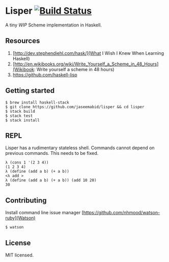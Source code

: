# Lisper [![Build Status](https://travis-ci.org/jaseemabid/lisper.svg?branch=master)](https://travis-ci.org/jaseemabid/lisper)

A tiny *WIP* Scheme implementation in Haskell.

## Resources

1. [http://dev.stephendiehl.com/hask/](What I Wish I Knew When Learning Haskell)
1. [http://en.wikibooks.org/wiki/Write_Yourself_a_Scheme_in_48_Hours](Wikibook: Write yourself a scheme in 48 hours)
1. https://github.com/haskell-lisp

## Getting started

    $ brew install haskell-stack
    $ git clone https://github.com/jaseemabid/lisper && cd lisper
    $ stack build
    $ stack test
    $ stack install

## REPL

Lisper has a rudimentary stateless shell. Commands cannot depend on previous
commands. This needs to be fixed.

    λ (cons 1 '(2 3 4))
    (1 2 3 4)
    λ (define (add a b) (+ a b))
    <λ add >
    λ (define (add a b) (+ a b)) (add 10 20)
    30

## Contributing

Install command line issue manager
[https://github.com/nhmood/watson-ruby](Watson)

    $ watson

## License

MIT licensed.
